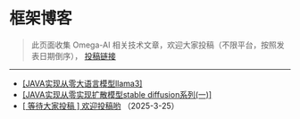 # 框架博客

> 此页面收集 Omega-AI 相关技术文章，欢迎大家投稿（不限平台，按照发表日期倒序），
> [投稿链接](https://wj.qq.com/s2/19471951/d8a1/) 

--- 
- [[JAVA实现从零大语言模型llama3]](https://blog.csdn.net/u013283304/article/details/143056814)
- [[JAVA实现从零实现扩散模型stable diffusion系列(一)]](https://blog.csdn.net/u013283304/article/details/145572076)
- [[ 等待大家投稿 ] 欢迎投稿哟](https://omega-ai.dromara.org) （2025-3-25）

